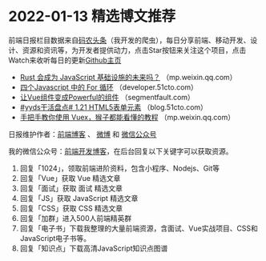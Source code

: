 # 2022-01-13 精选博文推荐

前端日报栏目数据来自[码农头条](https://toutiao.qdkfweb.cn/)（我开发的爬虫），每日分享前端、移动开发、设计、资源和资讯等，为开发者提供动力，点击Star按钮来关注这个项目，点击Watch来收听每日的更新[Github主页](https://github.com/kujian/frontendDaily)
* [Rust 会成为 JavaScript 基础设施的未来吗？](https://mp.weixin.qq.com/s?__biz=MzkwOTIyNzM5OA==&mid=2247484931&idx=1&sn=a3bff2d4a178d832f9c3b197f585b5d7) （mp.weixin.qq.com）
* [四个Javascript 中的 For 循环](https://developer.51cto.com/art/202201/698872.htm) （developer.51cto.com）
* [让Vue组件变成Powerful的组件](https://segmentfault.com/a/1190000041271216) （segmentfault.com）
* [#yyds干活盘点# 1.21 HTML5表单元素](https://blog.51cto.com/u_15173612/4913535) （blog.51cto.com）
* [手把手教你使用 Vuex，猴子都能看懂的教程](https://mp.weixin.qq.com/s?__biz=MzA4Nzg0MDM5Nw==&mid=2247509201&idx=1&sn=8a907d40e9435affebe6541edce633d8) （mp.weixin.qq.com）

日报维护作者：[前端博客](https://qdkfweb.cn/) 、 [微博](http://weibo.com/kujian) 和 [微信公众号](https://open.weixin.qq.com/qr/code?username=caibaojian_com)

我的微信公众号：[前端开发博客](https://open.weixin.qq.com/qr/code?username=caibaojian_com)，在后台回复以下关键字可以获取资源。

1. 回复「1024」，领取前端进阶资料，包含小程序、Nodejs、Git等
2. 回复「Vue」获取 Vue 精选文章
3. 回复「面试」获取 面试 精选文章
4. 回复「JS」获取 JavaScript 精选文章
5. 回复「CSS」获取 CSS 精选文章
6. 回复「加群」进入500人前端精英群
7. 回复「电子书」下载我整理的大量前端资源，含面试、Vue实战项目、CSS和JavaScript电子书等。
8. 回复「知识点」下载高清JavaScript知识点图谱
